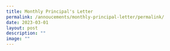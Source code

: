 ```yaml
---
title: Monthly Principal's Letter
permalink: /annoucements/monthly-principal-letter/permalink/
date: 2023-03-01
layout: post
description: ""
image: ""
---
```

